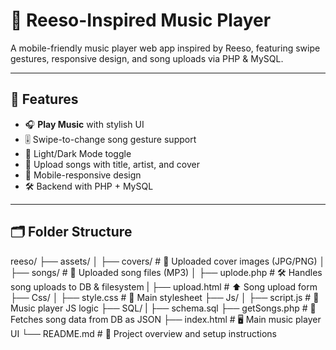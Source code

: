 # 🎵 Reeso-Inspired Music Player

A mobile-friendly music player web app inspired by Reeso, featuring swipe gestures,  responsive design, and song uploads via PHP & MySQL.

---

## 🚀 Features

- 🎧 **Play Music** with stylish UI
- 🎚️ Swipe-to-change song gesture support
- 🌙 Light/Dark Mode toggle
- 🎵 Upload songs with title, artist, and cover
- 📱 Mobile-responsive design
- 🛠️ Backend with PHP + MySQL

---
## 🗂️ Folder Structure

reeso/
├── assets/
│   ├── covers/              # 🎨 Uploaded cover images (JPG/PNG)
│   ├── songs/               # 🎵 Uploaded song files (MP3)
│   ├── uplode.php           # 🛠️ Handles song uploads to DB & filesystem
|   ├── upload.html          # ⬆️ Song upload form
├── Css/
│   ├── style.css            # 🎨 Main stylesheet
├── Js/
│   ├── script.js            # 🎼 Music player JS logic
├── SQL/
|   ├── schema.sql
├── getSongs.php             # 📄 Fetches song data from DB as JSON
├── index.html               # 🖥️ Main music player UI
└── README.md                # 📘 Project overview and setup instructions

